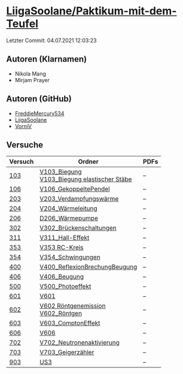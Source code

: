 # [LiigaSoolane/Paktikum-mit-dem-Teufel](https://github.com/LiigaSoolane/Paktikum-mit-dem-Teufel)

Letzter Commit: 04.07.2021 12:03:23

## Autoren (Klarnamen)
- Nikola Mang
- Mirjam Prayer

## Autoren (GitHub)
- [FreddieMercury534](https://github.com/FreddieMercury534)
- [LiigaSoolane](https://github.com/LiigaSoolane)
- [VorniV](https://github.com/VorniV)

## Versuche

|        Versuch         |                                                                                                                    Ordner                                                                                                                    |PDFs|
|------------------------|----------------------------------------------------------------------------------------------------------------------------------------------------------------------------------------------------------------------------------------------|----|
|[103](../../versuch/103)|[V103_Biegung](https://github.com/LiigaSoolane/Paktikum-mit-dem-Teufel/tree/main/V103_Biegung)<br/>[V103_Biegung elastischer Stäbe](https://github.com/LiigaSoolane/Paktikum-mit-dem-Teufel/tree/main/V103_Biegung%20elastischer%20St%C3%A4be)|–   |
|[106](../../versuch/106)|[V106_GekoppeltePendel](https://github.com/LiigaSoolane/Paktikum-mit-dem-Teufel/tree/main/V106_GekoppeltePendel)                                                                                                                              |–   |
|[203](../../versuch/203)|[V203_Verdampfungswärme](https://github.com/LiigaSoolane/Paktikum-mit-dem-Teufel/tree/main/V203_Verdampfungsw%C3%A4rme)                                                                                                                       |–   |
|[204](../../versuch/204)|[V204_Wärmeleitung](https://github.com/LiigaSoolane/Paktikum-mit-dem-Teufel/tree/main/V204_W%C3%A4rmeleitung)                                                                                                                                 |–   |
|[206](../../versuch/206)|[D206_Wärmepumpe](https://github.com/LiigaSoolane/Paktikum-mit-dem-Teufel/tree/main/D206_W%C3%A4rmepumpe)                                                                                                                                     |–   |
|[302](../../versuch/302)|[V302_Brückenschaltungen](https://github.com/LiigaSoolane/Paktikum-mit-dem-Teufel/tree/main/V302_Br%C3%BCckenschaltungen)                                                                                                                     |–   |
|[311](../../versuch/311)|[V311_Hall-Effekt](https://github.com/LiigaSoolane/Paktikum-mit-dem-Teufel/tree/main/V311_Hall-Effekt)                                                                                                                                        |–   |
|[353](../../versuch/353)|[V353 RC-Kreis](https://github.com/LiigaSoolane/Paktikum-mit-dem-Teufel/tree/main/V353%20RC-Kreis)                                                                                                                                            |–   |
|[354](../../versuch/354)|[V354_Schwingungen](https://github.com/LiigaSoolane/Paktikum-mit-dem-Teufel/tree/main/V354_Schwingungen)                                                                                                                                      |–   |
|[400](../../versuch/400)|[V400_ReflexionBrechungBeugung](https://github.com/LiigaSoolane/Paktikum-mit-dem-Teufel/tree/main/V400_ReflexionBrechungBeugung)                                                                                                              |–   |
|[406](../../versuch/406)|[V406_Beugung](https://github.com/LiigaSoolane/Paktikum-mit-dem-Teufel/tree/main/V406_Beugung)                                                                                                                                                |–   |
|[500](../../versuch/500)|[V500_Photoeffekt](https://github.com/LiigaSoolane/Paktikum-mit-dem-Teufel/tree/main/V500_Photoeffekt)                                                                                                                                        |–   |
|[601](../../versuch/601)|[V601](https://github.com/LiigaSoolane/Paktikum-mit-dem-Teufel/tree/main/V601)                                                                                                                                                                |–   |
|[602](../../versuch/602)|[V602 Röntgenemission](https://github.com/LiigaSoolane/Paktikum-mit-dem-Teufel/tree/main/V602%20R%C3%B6ntgenemission)<br/>[V602_Röntgen](https://github.com/LiigaSoolane/Paktikum-mit-dem-Teufel/tree/main/V602_R%C3%B6ntgen)                 |–   |
|[603](../../versuch/603)|[V603_ComptonEffekt](https://github.com/LiigaSoolane/Paktikum-mit-dem-Teufel/tree/main/V603_ComptonEffekt)                                                                                                                                    |–   |
|[606](../../versuch/606)|[V606](https://github.com/LiigaSoolane/Paktikum-mit-dem-Teufel/tree/main/V606)                                                                                                                                                                |–   |
|[702](../../versuch/702)|[V702_Neutronenaktivierung](https://github.com/LiigaSoolane/Paktikum-mit-dem-Teufel/tree/main/V702_Neutronenaktivierung)                                                                                                                      |–   |
|[703](../../versuch/703)|[V703_Geigerzähler](https://github.com/LiigaSoolane/Paktikum-mit-dem-Teufel/tree/main/V703_Geigerz%C3%A4hler)                                                                                                                                 |–   |
|[903](../../versuch/903)|[US3](https://github.com/LiigaSoolane/Paktikum-mit-dem-Teufel/tree/main/US3)                                                                                                                                                                  |–   |
